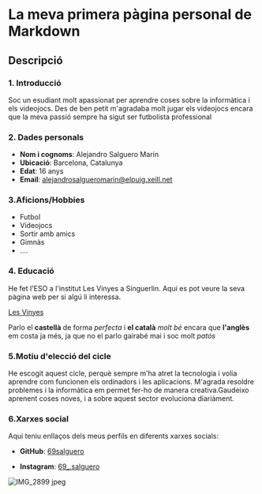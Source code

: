 # La meva primera pàgina personal de Markdown
## Descripció
### 1. Introducció
Soc un esudiant molt apassionat per aprendre coses sobre la informàtica i els videojocs. Des de ben petit m'agradaba molt jugar els videojocs encara que la meva passió sempre ha sigut ser futbolista professional
### 2. Dades personals
- **Nom i cognoms**: Alejandro Salguero Marin
- **Ubicació**: Barcelona, Catalunya
- **Edat**: 16 anys
- **Email**: alejandrosalgueromarin@elpuig.xeill.net
### 3.Aficions/Hobbies
- Futbol
- Videojocs
- Sortir amb amics
- Gimnàs
- ....
### 4. Educació
He fet l'ESO a l'institut Les Vinyes a Singuerlin. Aqui es pot veure la seva pàgina web per si algú li interessa.

[Les Vinyes](https://www.ieslesvinyes.org/)

Parlo el **castellà** de forma *perfecta* i **el català** *molt bé* encara que **l'anglès** em costa ja més, ja que no el parlo gairabé mai i soc molt *patós*

### 5.Motiu d'elecció del cicle
He escogit aquest cicle, perquè sempre m'ha atret la tecnologia i volia aprendre com funcionen els ordinadors i les aplicacions. M'agrada resoldre problemes i la informàtica em permet fer-ho de manera creativa.Gaudeixo aprenent coses noves, i a sobre aquest sector evoluciona diariàment.

### 6.Xarxes social
Aqui teniu enllaços dels meus perfils en diferents xarxes socials:

- **GitHub**: [69salguero](https://github.com/69salguero)

- **Instagram**: [69_.salguero](https://www.instagram.com/69_.salguero/)
  



![IMG_2899 jpeg](https://github.com/user-attachments/assets/bcceba9c-734c-49f9-871f-78353422cfbf)



